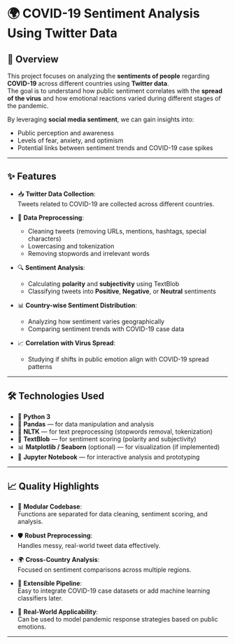 # 🌍 COVID-19 Sentiment Analysis Using Twitter Data

## 📝 Overview
This project focuses on analyzing the **sentiments of people** regarding **COVID-19** across different countries using **Twitter data**.  
The goal is to understand how public sentiment correlates with the **spread of the virus** and how emotional reactions varied during different stages of the pandemic.

By leveraging **social media sentiment**, we can gain insights into:
- Public perception and awareness
- Levels of fear, anxiety, and optimism
- Potential links between sentiment trends and COVID-19 case spikes

---

## ✨ Features

- 📥 **Twitter Data Collection**:  
  Tweets related to COVID-19 are collected across different countries.

- 🧹 **Data Preprocessing**:
  - Cleaning tweets (removing URLs, mentions, hashtags, special characters)
  - Lowercasing and tokenization
  - Removing stopwords and irrelevant words

- 🔍 **Sentiment Analysis**:
  - Calculating **polarity** and **subjectivity** using TextBlob
  - Classifying tweets into **Positive**, **Negative**, or **Neutral** sentiments

- 📊 **Country-wise Sentiment Distribution**:
  - Analyzing how sentiment varies geographically
  - Comparing sentiment trends with COVID-19 case data

- 📈 **Correlation with Virus Spread**:
  - Studying if shifts in public emotion align with COVID-19 spread patterns

---

## 🛠 Technologies Used

- 🐍 **Python 3**
- 🧹 **Pandas** — for data manipulation and analysis
- 🧠 **NLTK** — for text preprocessing (stopwords removal, tokenization)
- 📖 **TextBlob** — for sentiment scoring (polarity and subjectivity)
- 📊 **Matplotlib / Seaborn** (optional) — for visualization (if implemented)
- 📝 **Jupyter Notebook** — for interactive analysis and prototyping

---

## 📈 Quality Highlights

- 🧩 **Modular Codebase**:  
  Functions are separated for data cleaning, sentiment scoring, and analysis.

- 🛡️ **Robust Preprocessing**:  
  Handles messy, real-world tweet data effectively.

- 🌍 **Cross-Country Analysis**:  
  Focused on sentiment comparisons across multiple regions.

- 🔧 **Extensible Pipeline**:  
  Easy to integrate COVID-19 case datasets or add machine learning classifiers later.

- 🚀 **Real-World Applicability**:  
  Can be used to model pandemic response strategies based on public emotions.

---
